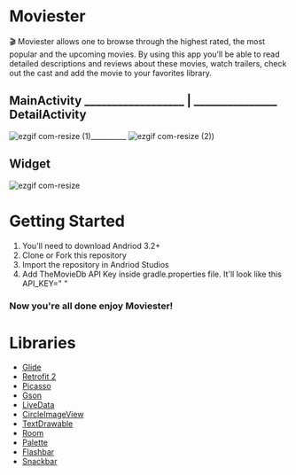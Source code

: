 # Moviester
 🎬 Moviester allows one to browse through the highest rated, the most popular and the upcoming movies. By using this app you’ll be able to read detailed descriptions and reviews about these movies, watch trailers, check out the cast and add the movie to your favorites library. 



     
##                MainActivity __________________ | _______________ DetailActivity

![ezgif com-resize (1)](https://user-images.githubusercontent.com/42677333/67908067-6dd2d580-fb50-11e9-9f09-8f0b03658022.gif)__________ ![ezgif com-resize (2)](https://user-images.githubusercontent.com/42677333/67908333-8abbd880-fb51-11e9-9183-ddac969f5908.gif))




## **Widget**

![ezgif com-resize](https://user-images.githubusercontent.com/42677333/67908580-60b6e600-fb52-11e9-8bef-54e700997cce.jpg)

# Getting Started

1. You'll need to download Andriod 3.2+
2. Clone or Fork this repository
3. Import the repository in Andriod Studios
4. Add TheMovieDb API Key inside gradle.properties file. 
   It'll look like this API_KEY=" "

### Now you're all done enjoy **Moviester!**

# **Libraries**
- [Glide](https://github.com/bumptech/glide)
- [Retrofit 2](https://github.com/square/retrofit)
- [Picasso](	https://github.com/square/picasso)
- [Gson](https://github.com/google/gson)
- [LiveData](https://developer.android.com/topic/libraries/architecture/livedata)
- [CircleImageView](https://github.com/hdodenhof/CircleImageView)
- [TextDrawable](https://github.com/amulyakhare/TextDrawable)
- [Room](https://developer.android.com/topic/libraries/architecture/room)
- [Palette](https://developer.android.com/reference/android/support/v7/graphics/Palette)
- [Flashbar](https://github.com/aritraroy/Flashbar)
- [Snackbar](https://developer.android.com/reference/android/support/design/widget/Snackbar)
